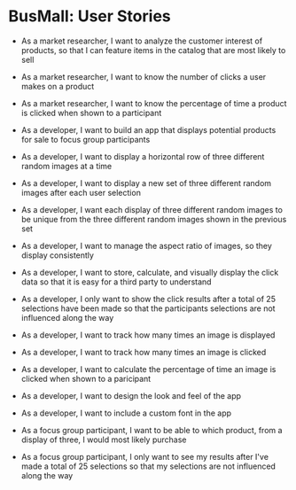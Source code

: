 # BusMall: User Stories

* As a market researcher, I want to analyze the customer interest of products, so that I can feature items in the catalog that are most likely to sell
* As a market researcher, I want to know the number of clicks a user makes on a product
* As a market researcher, I want to know the percentage of time a product is clicked when shown to a participant

* As a developer, I want to build an app that displays potential products for sale to focus group participants
* As a developer, I want to display a horizontal row of three different random images at a time
* As a developer, I want to display a new set of three different random images after each user selection
* As a developer, I want each display of three different random images to be unique from the three different random images shown in the previous set
* As a developer, I want to manage the aspect ratio of images, so they display consistently
* As a developer, I want to store, calculate, and visually display the click data so that it is easy for a third party to understand
* As a developer, I only want to show the click results after a total of 25 selections have been made so that the participants selections are not influenced along the way
* As a developer, I want to track how many times an image is displayed
* As a developer, I want to track how many times an image is clicked
* As a developer, I want to calculate the percentage of time an image is clicked when shown to a paricipant
* As a developer, I want to design the look and feel of the app
* As a developer, I want to include a custom font in the app

* As a focus group participant, I want to be able to which product, from a display of three, I would most likely purchase
* As a focus group participant, I only want to see my results after I've made a total of 25 selections so that my selections are not influenced along the way